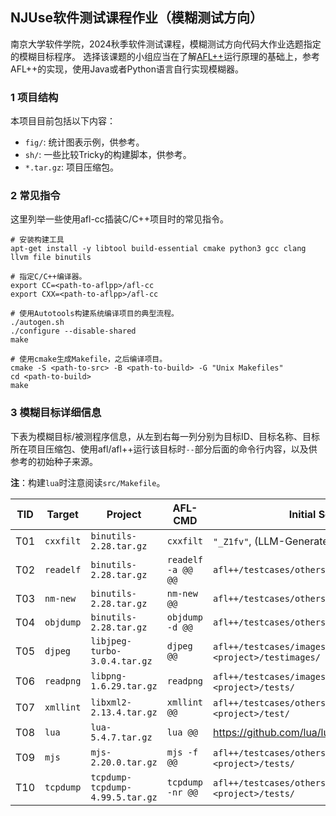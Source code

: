 ## NJUse软件测试课程作业（模糊测试方向）

南京大学软件学院，2024秋季软件测试课程，模糊测试方向代码大作业选题指定的模糊目标程序。
选择该课题的小组应当在了解[AFL++](https://github.com/AFLplusplus/AFLplusplus)运行原理的基础上，参考AFL++的实现，使用Java或者Python语言自行实现模糊器。

### 1 项目结构

本项目目前包括以下内容：

- `fig/`: 统计图表示例，供参考。
- `sh/`: 一些比较Tricky的构建脚本，供参考。
- `*.tar.gz`: 项目压缩包。

### 2 常见指令

这里列举一些使用afl-cc插装C/C++项目时的常见指令。

```shell
# 安装构建工具
apt-get install -y libtool build-essential cmake python3 gcc clang llvm file binutils

# 指定C/C++编译器。
export CC=<path-to-aflpp>/afl-cc
export CXX=<path-to-aflpp>/afl-cc

# 使用Autotools构建系统编译项目的典型流程。
./autogen.sh
./configure --disable-shared
make

# 使用cmake生成Makefile，之后编译项目。
cmake -S <path-to-src> -B <path-to-build> -G "Unix Makefiles"
cd <path-to-build>
make
```


### 3 模糊目标详细信息

下表为模糊目标/被测程序信息，从左到右每一列分别为目标ID、目标名称、目标所在项目压缩包、使用afl/afl++运行该目标时`--`部分后面的命令行内容，以及供参考的初始种子来源。

**注**：构建`lua`时注意阅读`src/Makefile`。

| TID  | Target  | Project  | AFL-CMD  |  Initial Seeds  |
|--------|--------|--------|--------| --------|
| T01 | `cxxfilt` | `binutils-2.28.tar.gz` | `cxxfilt` | `"_Z1fv"`, (LLM-Generate) |
| T02 | `readelf` | `binutils-2.28.tar.gz` |`readelf -a @@ @@` | `afl++/testcases/others/elf/` |
| T03 | `nm-new` | `binutils-2.28.tar.gz` | `nm-new @@` | `afl++/testcases/others/elf/` |
| T04 | `objdump` | `binutils-2.28.tar.gz` | `objdump -d @@` | `afl++/testcases/others/elf/` |
| T05 | `djpeg` | `libjpeg-turbo-3.0.4.tar.gz` | `djpeg @@` | `afl++/testcases/images/jpeg`, `<project>/testimages/` |
| T06 | `readpng` | `libpng-1.6.29.tar.gz` | `readpng` | `afl++/testcases/images/png/`, `<project>/tests/` |
| T07 | `xmllint` | `libxml2-2.13.4.tar.gz` | `xmllint @@` | `afl++/testcases/others/xml/`, `<project>/test/` |
| T08 | `lua` | `lua-5.4.7.tar.gz` | `lua @@` | https://github.com/lua/lua/tree/master/testes |
| T09 | `mjs` | `mjs-2.20.0.tar.gz` | `mjs -f @@` | `afl++/testcases/others/mjs/`, `<project>/tests/` |
| T10 | `tcpdump` | `tcpdump-tcpdump-4.99.5.tar.gz` | `tcpdump -nr @@` | `afl++/testcases/others/pcap/`, `<project>/tests/` |
